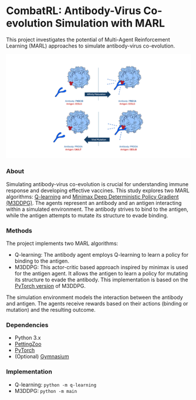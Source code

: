 # CombatRL: Antibody-Virus Co-evolution Simulation with MARL
This project investigates the potential of Multi-Agent Reinforcement Learning (MARL) approaches to simulate antibody-virus co-evolution.
<p align="center">
  <img src="combatRL.png" width="600" center>
</p>

### About
Simulating antibody-virus co-evolution is crucial for understanding immune response and developing effective vaccines. This study explores two MARL algorithms: [Q-learning](https://doi.org/10.1016/B978-1-55860-335-6.50027-1) and [Minimax Deep Deterministic Policy Gradient (M3DDPG)](https://people.eecs.berkeley.edu/~russell/papers/aaai19-marl.pdf). The agents represent an antibody and an antigen interacting within a simulated environment. The antibody strives to bind to the antigen, while the antigen attempts to mutate its structure to evade binding.

### Methods
The project implements two MARL algorithms:
* Q-learning: The antibody agent employs Q-learning to learn a policy for binding to the antigen.
* M3DDPG: This actor-critic based approach inspired by minimax is used for the antigen agent. It allows the antigen to learn a policy for mutating its structure to evade the antibody. This implementation is based on the [PyTorch version](https://github.com/yoshinobc/M3DDPG-pytorch) of M3DDPG.

The simulation environment models the interaction between the antibody and antigen. The agents receive rewards based on their actions (binding or mutation) and the resulting outcome.

### Dependencies
* Python 3.x
* [PettingZoo](https://github.com/Farama-Foundation/PettingZoo)
* [PyTorch](https://pytorch.org/get-started/locally/)
* (Optional) [Gymnasium](https://github.com/openai/gym?tab=readme-ov-file)

### Implementation
* Q-learning: ```python -m q-learning```
* M3DDPG: ```python -m main```
